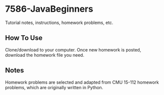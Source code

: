 # 7586-JavaBeginners
Tutorial notes, instructions, homework problems, etc.

## How To Use
Clone/download to your computer. Once new homework is posted, download the homework file you need.

## Notes
Homework problems are selected and adapted from CMU 15-112 homework problems, which are originally written in Python. 
